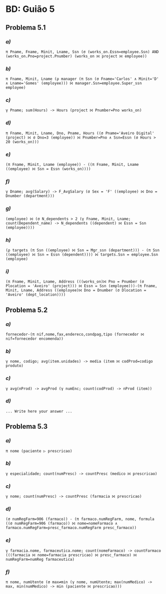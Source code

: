 # BD: Guião 5


## ​Problema 5.1
 
### *a)*

```
π Pname, Fname, Minit, Lname, Ssn (σ (works_on.Essn=employee.Ssn) AND (works_on.Pno=project.Pnumber) (works_on ⨝ project ⨝ employee))
```


### *b)* 

```
π Fname, Minit, Lname (ρ manager (π Ssn (σ Fname='Carlos' ∧ Minit='D' ∧ Lname='Gomes' (employee))) ⨝ manager.Ssn=employee.Super_ssn employee)
```


### *c)* 

```
γ Pname; sum(Hours) -> Hours (project ⨝ Pnumber=Pno works_on)
```


### *d)* 

```
π Fname, Minit, Lname, Dno, Pname, Hours ((σ Pname='Aveiro Digital' (project) ⨝ σ Dno=3 (employee)) ⨝ Pnumber=Pno ∧ Ssn=Essn (σ Hours > 20 (works_on)))
```


### *e)* 

```
(π Fname, Minit, Lname (employee)) - ((π Fname, Minit, Lname ((employee) ⨝ Ssn = Essn (works_on))))
```


### *f)* 

```
γ Dname; avg(Salary) -> F_AvgSalary (σ Sex = 'F' ((employee) ⨝ Dno = Dnumber (department)))
```


### *g)* 

```
(employee) ⨝ (σ N_dependents > 2 (γ Fname, Minit, Lname; count(Dependent_name) -> N_dependents ((dependent) ⨝ Essn = Ssn (employee))))
```


### *h)* 

```
(ρ targets (π Ssn ((employee) ⨝ Ssn = Mgr_ssn (department))) - (π Ssn ((employee) ⨝ Ssn = Essn (dependent)))) ⨝ targets.Ssn = employee.Ssn (employee)
```


### *i)* 

```
(π Fname, Minit, Lname, Address (((works_on)⨝ Pno = Pnumber (σ Plocation = 'Aveiro' (project))) ⨝ Essn = Ssn (employee)))-(π Fname, Minit, Lname, Address ((employee)⨝ Dno = Dnumber (σ Dlocation = 'Aveiro' (dept_location))))
```


## ​Problema 5.2

### *a)*

```
fornecedor-(π nif,nome,fax,endereco,condpag,tipo (fornecedor ⨝ nif=fornecedor encomenda))
```

### *b)* 

```
γ nome, codigo; avg(item.unidades) -> media (item ⨝ codProd=codigo produto)
```


### *c)* 

```
γ avg(nProd) -> avgProd (γ numEnc; count(codProd) -> nProd (item))
```


### *d)* 

```
... Write here your answer ...
```


## ​Problema 5.3

### *a)*

```
π nome (paciente ▷ prescricao)
```

### *b)* 

```
γ especialidade; count(numPresc) -> countPresc (medico ⨝ prescricao)
```


### *c)* 

```
γ nome; count(numPresc) -> countPresc (farmacia ⨝ prescricao)
```


### *d)* 

```
(σ numRegFarm=906 (farmaco)) - (π farmaco.numRegFarm, nome, formula ((σ numRegFarm=906 (farmaco)) ⨝ nome=nomeFarmaco ∧ farmaco.numRegFarm=presc_farmaco.numRegFarm presc_farmaco))
```

### *e)* 

```
γ farmacia.nome, farmaceutica.nome; count(nomeFarmaco) -> countFarmaco (((farmacia ⨝ nome=farmacia prescricao) ⨝ presc_farmaco) ⨝ numRegFarm=numReg farmaceutica)
```

### *f)* 

```
π nome, numUtente (σ max≠min (γ nome, numUtente; max(numMedico) -> max, min(numMedico) -> min (paciente ⨝ prescricao)))
```
